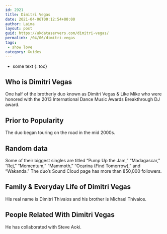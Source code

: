 ```yaml
---
id: 2921
title: Dimitri Vegas
date: 2021-04-06T00:12:54+00:00
author: Laima
layout: post
guid: https://ukdataservers.com/dimitri-vegas/
permalink: /04/06/dimitri-vegas
tags:
 - show love
category: Guides
---
```


* some text
{: toc}


## Who is Dimitri Vegas
                  
                  
                  
One half of the brotherly duo known as Dimitri Vegas & Like Mike who were honored with the 2013 International Dance Music Awards Breakthrough DJ award.
                  
              
            
              
            
                
                
                
## Prior to Popularity
                  
                  
                  
The duo began touring on the road in the mid 2000s.
                  
              
            
              
            
                
                
                
## Random data
                  
                  
                  
Some of their biggest singles are titled &#8220;Pump Up the Jam,&#8221; &#8220;Madagascar,&#8221; &#8220;Rej,&#8221; &#8220;Momentum,&#8221; &#8220;Mammoth,&#8221; &#8220;Ocarina (Find Tomorrow),&#8221; and &#8220;Wakanda.&#8221; The duo&#8217;s Sound Cloud page has more than 850,000 followers.
                  
              
            
              
            
                
                
                
## Family & Everyday Life of Dimitri Vegas
                  
                  
                  
His real name is Dimitri Thivaios and his brother is Michael Thivaios.
                  
              
            
              
            
                
                
                
## People Related With Dimitri Vegas
                  
                  
                  
He has collaborated with Steve Aoki.
                  
              
            
              
            
                
              
            
              
              
            
            
              
            
          
          
          